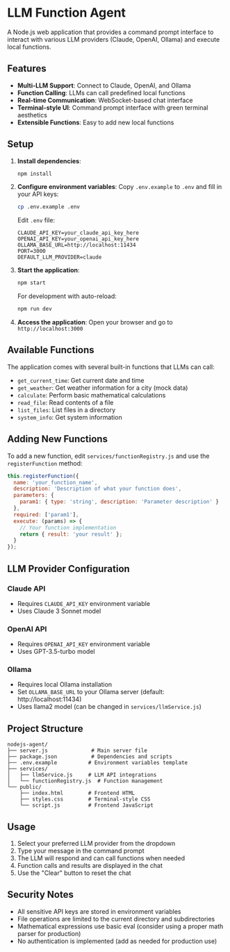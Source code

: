 # LLM Function Agent

A Node.js web application that provides a command prompt interface to interact with various LLM providers (Claude, OpenAI, Ollama) and execute local functions.

## Features

- **Multi-LLM Support**: Connect to Claude, OpenAI, and Ollama
- **Function Calling**: LLMs can call predefined local functions
- **Real-time Communication**: WebSocket-based chat interface
- **Terminal-style UI**: Command prompt interface with green terminal aesthetics
- **Extensible Functions**: Easy to add new local functions

## Setup

1. **Install dependencies**:
   ```bash
   npm install
   ```

2. **Configure environment variables**:
   Copy `.env.example` to `.env` and fill in your API keys:
   ```bash
   cp .env.example .env
   ```

   Edit `.env` file:
   ```
   CLAUDE_API_KEY=your_claude_api_key_here
   OPENAI_API_KEY=your_openai_api_key_here
   OLLAMA_BASE_URL=http://localhost:11434
   PORT=3000
   DEFAULT_LLM_PROVIDER=claude
   ```

3. **Start the application**:
   ```bash
   npm start
   ```
   
   For development with auto-reload:
   ```bash
   npm run dev
   ```

4. **Access the application**:
   Open your browser and go to `http://localhost:3000`

## Available Functions

The application comes with several built-in functions that LLMs can call:

- `get_current_time`: Get current date and time
- `get_weather`: Get weather information for a city (mock data)
- `calculate`: Perform basic mathematical calculations
- `read_file`: Read contents of a file
- `list_files`: List files in a directory
- `system_info`: Get system information

## Adding New Functions

To add a new function, edit `services/functionRegistry.js` and use the `registerFunction` method:

```javascript
this.registerFunction({
  name: 'your_function_name',
  description: 'Description of what your function does',
  parameters: {
    param1: { type: 'string', description: 'Parameter description' }
  },
  required: ['param1'],
  execute: (params) => {
    // Your function implementation
    return { result: 'your result' };
  }
});
```

## LLM Provider Configuration

### Claude API
- Requires `CLAUDE_API_KEY` environment variable
- Uses Claude 3 Sonnet model

### OpenAI API
- Requires `OPENAI_API_KEY` environment variable
- Uses GPT-3.5-turbo model

### Ollama
- Requires local Ollama installation
- Set `OLLAMA_BASE_URL` to your Ollama server (default: http://localhost:11434)
- Uses llama2 model (can be changed in `services/llmService.js`)

## Project Structure

```
nodejs-agent/
├── server.js              # Main server file
├── package.json           # Dependencies and scripts
├── .env.example          # Environment variables template
├── services/
│   ├── llmService.js     # LLM API integrations
│   └── functionRegistry.js  # Function management
└── public/
    ├── index.html        # Frontend HTML
    ├── styles.css        # Terminal-style CSS
    └── script.js         # Frontend JavaScript
```

## Usage

1. Select your preferred LLM provider from the dropdown
2. Type your message in the command prompt
3. The LLM will respond and can call functions when needed
4. Function calls and results are displayed in the chat
5. Use the "Clear" button to reset the chat

## Security Notes

- All sensitive API keys are stored in environment variables
- File operations are limited to the current directory and subdirectories
- Mathematical expressions use basic eval (consider using a proper math parser for production)
- No authentication is implemented (add as needed for production use)